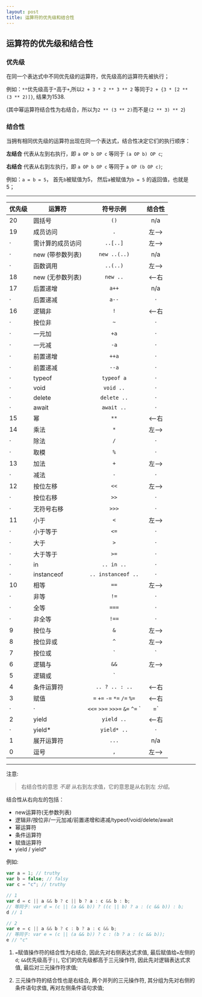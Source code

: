 ```yaml
---
layout: post
title: 运算符的优先级和结合性
---
```


## 运算符的优先级和结合性

### 优先级
在同一个表达式中不同优先级的运算符，优先级高的运算符先被执行；

例如：`**`优先级高于`*`高于`+`,所以`2 + 3 * 2 ** 3 ** 2` 等同于`2 + {3 * [2 ** (3 ** 2)]}`, 结果为1538.

(其中幂运算符结合性为右结合，所以为`2 ** (3 ** 2)`而不是`(2 ** 3) ** 2`)

### 结合性
当拥有相同优先级的运算符出现在同一个表达式，结合性决定它们的执行顺序：

**左结合** 代表从左到右执行，即 `a OP b OP c` 等同于 `(a OP b) OP c`;

**右结合** 代表从右到左执行，即 `a OP b OP c` 等同于 `a OP (b OP c)`;

例如：`a = b = 5`， 首先`b`被赋值为5， 然后`a`被赋值为`b = 5` 的返回值，也就是5；

__________


优先级 | 运算符      | 符号示例   | 结合性
---    |---          |:---:        |:---:
20     |圆括号 |`()`      |n/a
19     |成员访问|  `.`    |左-->
·      |需计算的成员访问| `..[..]`   |左-->
·      |new (带参数列表)| `new ..(..)`  |n/a
·      |函数调用 | `..(..)`      |左-->
18 | new (无参数列表)| `new ..` | <--右
17 | 后置递增 |`a++` |n/a
·  | 后置递减 |`a--` |·
16 | 逻辑非| `!`| <--右
·  | 按位非| `~`| ·
·  | 一元加 |`+a`| ·
·  | 一元减 |`-a`| ·
·  | 前置递增 |`++a` | ·
·  | 前置递减 |`--a`| ·
·  |typeof |`typeof a` | ·
·  | void  |`void ..` | ·
·  |delete |`delete ..` | ·
·  | await |`await ..` | ·
15 | 幂|`**` | <--右
14 | 乘法 |`*`   | 左-->
·  | 除法 | `/` | ·
·  | 取模 |`%` | ·
13 | 加法 | `+`  | 左-->
·  | 减法 | `-` | ·
12 | 按位左移 | `<<`  | 左-->
·  | 按位右移 |`>>` | ·
·  | 无符号右移|`>>>`  | ·
11 | 小于| `<` | 左-->
·  | 小于等于| `<=` | ·
·  | 大于 | `>` | ·
·  | 大于等于 | `>=` | ·
·  | in | `.. in ..` | ·
·  | instanceof| `.. instanceof ..` | ·
10 | 相等 | `==` | 左-->
·  | 非等 | `!=` | ·
·  | 全等 | `===` | ·
·  | 非全等 | `!==` | ·
9 | 按位与 | `&` | 左-->
8 | 按位异或 |`^` | 左-->
7 | 按位或 | `|` | 左-->
6 | 逻辑与 | `&&` | 左-->
5 | 逻辑或 | `||` | 左-->
4 | 条件运算符 | `.. ? .. : ..` | <--右
3 | 赋值 | `=` `+=` `-=` `*=` `/=` `%=`| <--右
· | · | `<<=` `>>=` `>>>=` `&=` `^=` `|=` | ·
2 | yield | `yield ..` | <--右
· | yield*  | `yield* ..` | ·
1 | 展开运算符 | `...` | n/a
0 | 逗号 | `,` | 左-->

_____________
注意: 

>右结合性的意思 *不是* 从右到左求值，它的意思是从右到左 *分组*。

结合性从右向左的包括：
+ new运算符(无参数列表)
+ 逻辑非/按位非/一元加减/前置递增和递减/typeof/void/delete/await
+ 幂运算符
+ 条件运算符
+ 赋值运算符
+ yield / yield*

例如: 
```javascript
var a = 1; // truthy
var b = false; // falsy
var c = "c"; // truthy

// 1
var d = c || a && b ? c || b ? a : c && b : b;
// 等同于: var d = (c || (a && b)) ? ((c || b) ? a : (c && b)) : b;
d // 1

// 2
var e = c || a && b ? c : b ? a : c && b;
// 等同于: var e = (c || (a && b)) ? c : (b ? a : (c && b));
e // "c"
```

1. `=`赋值操作符的结合性为右结合, 因此先对右侧表达式求值, 最后赋值给`=`左侧的`d`; `&&`优先级高于`||`, 它们的优先级都高于三元操作符, 因此先对逻辑表达式求值, 最后对三元操作符求值;

2. 三元操作符的结合性也是右结合, 两个并列的三元操作符, 其分组为先对右侧的条件语句求值, 再对左侧条件语句求值;